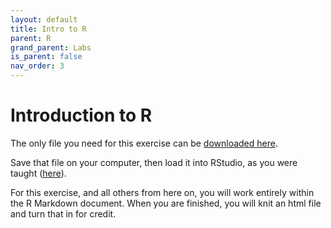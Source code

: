 ```yaml
---
layout: default
title: Intro to R
parent: R
grand_parent: Labs
is_parent: false
nav_order: 3
---
```


# Introduction to R

The only file you need for this exercise can be [downloaded here](intro_to_r.Rmd).

Save that file on your computer, then load it into RStudio, as you were taught ([here](intro_to_rstudio.html)).

For this exercise, and all others from here on, you will work entirely within the R Markdown document. When you are finished, you will knit an html file and turn that in for credit.